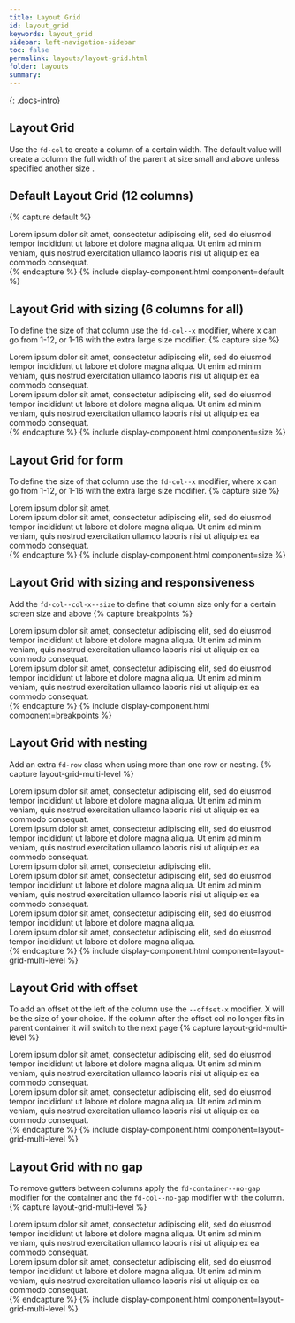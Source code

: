 ```yaml
---
title: Layout Grid
id: layout_grid
keywords: layout_grid
sidebar: left-navigation-sidebar
toc: false
permalink: layouts/layout-grid.html
folder: layouts
summary:
---
```


{: .docs-intro}

## Layout Grid

Use the `fd-col` to create a column of a certain width. The default value will create a column the full width of the parent at size small and above unless specified another size .

## Default Layout Grid (12 columns)
{% capture default %}
<div class="fd-container">
    <div class="fd-row">
        <div class="fd-col">
            <div>
                Lorem ipsum dolor sit amet, consectetur adipiscing elit, sed do eiusmod tempor incididunt ut labore et dolore magna aliqua. Ut enim ad minim veniam, quis nostrud exercitation ullamco laboris nisi ut aliquip ex ea commodo consequat. 
            </div>
        </div>
    </div>
</div>
{% endcapture %}
{% include display-component.html component=default %}

<br/>


## Layout Grid with sizing (6 columns for all)
To define the size of that column use the `fd-col--x` modifier, where x can go from 1-12, or 1-16 with the extra large size modifier.
{% capture size %}
<div class="fd-container">
    <div class="fd-row">
        <div class="fd-col fd-col--6">
            <div>
            Lorem ipsum dolor sit amet, consectetur adipiscing elit, sed do eiusmod tempor incididunt ut labore et dolore magna aliqua. Ut enim ad minim veniam, quis nostrud exercitation ullamco laboris nisi ut aliquip ex ea commodo consequat. 
            </div>
        </div>
        <div class="fd-col fd-col--6">
            <div>
                Lorem ipsum dolor sit amet, consectetur adipiscing elit, sed do eiusmod tempor incididunt ut labore et dolore magna aliqua. Ut enim ad minim veniam, quis nostrud exercitation ullamco laboris nisi ut aliquip ex ea commodo consequat. 
            </div>
        </div>
    </div>
</div>
{% endcapture %}
{% include display-component.html component=size %}

<br/>

## Layout Grid for form
To define the size of that column use the `fd-col--x` modifier, where x can go from 1-12, or 1-16 with the extra large size modifier.
{% capture size %}
<div class="fd-container">
    <div class="fd-row">
        <div class="fd-col fd-col--4">
            <div>
            Lorem ipsum dolor sit amet.
            </div>
        </div>
        <div class="fd-col fd-col--7">
            <div>
                Lorem ipsum dolor sit amet, consectetur adipiscing elit, sed do eiusmod tempor incididunt ut labore et dolore magna aliqua. Ut enim ad minim veniam, quis nostrud exercitation ullamco laboris nisi ut aliquip ex ea commodo consequat. 
            </div>
        </div>
    </div>
</div>
{% endcapture %}
{% include display-component.html component=size %}

<br/>

##  Layout Grid with sizing and responsiveness
Add the `fd-col--col-x--size` to define that column size only for a certain screen size and above
{% capture breakpoints %}
<div class="fd-container">
    <div class="fd-row">
        <div class="fd-col fd-col--6--l">
            <div>
                Lorem ipsum dolor sit amet, consectetur adipiscing elit, sed do eiusmod tempor incididunt ut labore et dolore magna aliqua. Ut enim ad minim veniam, quis nostrud exercitation ullamco laboris nisi ut aliquip ex ea commodo consequat. 
            </div>
        </div>
        <div class="fd-col fd-col--6--l">
            <div>
                Lorem ipsum dolor sit amet, consectetur adipiscing elit, sed do eiusmod tempor incididunt ut labore et dolore magna aliqua. Ut enim ad minim veniam, quis nostrud exercitation ullamco laboris nisi ut aliquip ex ea commodo consequat. 
            </div>
        </div>
    </div>
</div>
{% endcapture %}
{% include display-component.html component=breakpoints %}
<br/>


##  Layout Grid with nesting
Add an extra `fd-row` class when using more than one row or nesting.
{% capture layout-grid-multi-level %}
<div class="fd-container">
    <div class="fd-row">
        <div class="fd-col fd-col--6">
            <div>
                Lorem ipsum dolor sit amet, consectetur adipiscing elit, sed do eiusmod tempor incididunt ut labore et dolore magna aliqua. Ut enim ad minim veniam, quis nostrud exercitation ullamco laboris nisi ut aliquip ex ea commodo consequat. 
            </div>
            <div>
                Lorem ipsum dolor sit amet, consectetur adipiscing elit, sed do eiusmod tempor incididunt ut labore et dolore magna aliqua. Ut enim ad minim veniam, quis nostrud exercitation ullamco laboris nisi ut aliquip ex ea commodo consequat. 
            </div>
        </div>
        <div class="fd-col fd-col--6">
            <div class="fd-row">
                <div class="fd-col fd-col--2">
                    <div>
                        Lorem ipsum dolor sit amet, consectetur adipiscing elit.
                    </div> 
                </div>
                <div class="fd-col fd-col--10">
                    <div class="fd-row">
                        <div class="fd-col fd-col--6">
                            <div>
                                Lorem ipsum dolor sit amet, consectetur adipiscing elit, sed do eiusmod tempor incididunt ut labore et dolore magna aliqua. Ut enim ad minim veniam, quis nostrud exercitation ullamco laboris nisi ut aliquip ex ea commodo consequat. 
                            </div>
                        </div>      
                        <div class="fd-col fd-col--6">
                            <div class="fd-row">
                                <div class="fd-col fd-col--6">
                                    <div>
                                    Lorem ipsum dolor sit amet, consectetur adipiscing elit, sed do eiusmod tempor incididunt ut labore et dolore magna aliqua. 
                                    </div>
                                </div>
                                <div class="fd-col fd-col--6">
                                    <div>
                                    Lorem ipsum dolor sit amet, consectetur adipiscing elit, sed do eiusmod tempor incididunt ut labore et dolore magna aliqua. 
                                    </div>
                                </div>
                            </div>
                        </div>
                    </div>
                </div>
            </div>
        </div>
    </div>
</div>
{% endcapture %}
{% include display-component.html component=layout-grid-multi-level %}

<br/>

##  Layout Grid with offset
To add an offset ot the left of the column use the `--offset-x` modifier. X will be the size of your choice. If the column after the offset col no longer fits in parent container it will switch to the next page
{% capture layout-grid-multi-level %}
<div class="fd-container">
    <div class="fd-row">
        <div class="fd-col fd-col--6">
            <div>
                Lorem ipsum dolor sit amet, consectetur adipiscing elit, sed do eiusmod tempor incididunt ut labore et dolore magna aliqua. Ut enim ad minim veniam, quis nostrud exercitation ullamco laboris nisi ut aliquip ex ea commodo consequat. 
            </div>
        </div>
        <div class="fd-col fd-col--4 fd-col--offset-1">
            <div>
                Lorem ipsum dolor sit amet, consectetur adipiscing elit, sed do eiusmod tempor incididunt ut labore et dolore magna aliqua. Ut enim ad minim veniam, quis nostrud exercitation ullamco laboris nisi ut aliquip ex ea commodo consequat. 
            </div>
        </div>
    </div>
</div>
{% endcapture %}
{% include display-component.html component=layout-grid-multi-level %}

<br/>

##  Layout Grid with no gap
To remove gutters between columns apply the `fd-container--no-gap` modifier for the container and the `fd-col--no-gap` modifier with the column.
{% capture layout-grid-multi-level %}
<div class="fd-container fd-container--no-gap">
    <div class="fd-row">
        <div class="fd-col fd-col--6 fd-col--no-gap">
            <div>
                Lorem ipsum dolor sit amet, consectetur adipiscing elit, sed do eiusmod tempor incididunt ut labore et dolore magna aliqua. Ut enim ad minim veniam, quis nostrud exercitation ullamco laboris nisi ut aliquip ex ea commodo consequat. 
            </div>
        </div>
        <div class="fd-col fd-col--6 fd-col--no-gap">
            <div>
                Lorem ipsum dolor sit amet, consectetur adipiscing elit, sed do eiusmod tempor incididunt ut labore et dolore magna aliqua. Ut enim ad minim veniam, quis nostrud exercitation ullamco laboris nisi ut aliquip ex ea commodo consequat. 
            </div>
        </div>
    </div>
</div>
{% endcapture %}
{% include display-component.html component=layout-grid-multi-level %}

<br/>